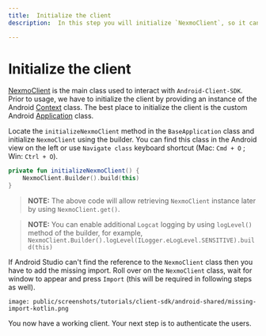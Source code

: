```yaml
---
title:  Initialize the client
description:  In this step you will initialize `NexmoClient`, so it can be used within the application.

---
```


Initialize the client
=====================

[NexmoClient](https://developer.nexmo.com/sdk/stitch/android/com/nexmo/client/NexmoClient.html) is the main class used to interact with `Android-Client-SDK`. Prior to usage, we have to initialize the client by providing an instance of the Android [Context](https://developer.android.com/reference/android/content/Context) class. The best place to initialize the client is the custom Android [Application](https://developer.android.com/reference/android/app/Application) class.

Locate the `initializeNexmoClient` method in the `BaseApplication` class and initialize `NexmoClient` using the builder. You can find this class in the Android view on the left or use `Navigate class` keyboard shortcut (Mac: `Cmd + O` ; Win: `Ctrl + O`).

```kotlin
private fun initializeNexmoClient() {
    NexmoClient.Builder().build(this)
}
```

> **NOTE:** The above code will allow retrieving `NexmoClient` instance later by using `NexmoClient.get()`.

> **NOTE:** You can enable additional `Logcat` logging by using `logLevel()` method of the builder, for example, `NexmoClient.Builder().logLevel(ILogger.eLogLevel.SENSITIVE).build(this)`

If Android Studio can't find the reference to the `NexmoClient` class then you have to add the missing import. Roll over on the `NexmoClient` class, wait for window to appear and press `Import` (this will be required in following steps as well).

```screenshot
image: public/screenshots/tutorials/client-sdk/android-shared/missing-import-kotlin.png
```

You now have a working client. Your next step is to authenticate the users.

